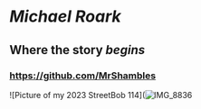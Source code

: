 # ***Michael Roark***
## Where the story _begins_
### https://github.com/MrShambles
![Picture of my 2023 StreetBob 114](![IMG_8836](https://github.com/MrShambles/MrShambles.github.io-reading-notes-/assets/153869998/256fa4cd-067e-44dc-b663-2a63b2a5617e)
